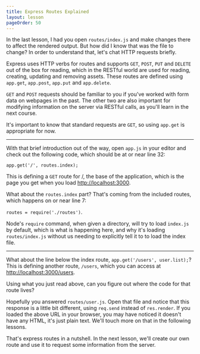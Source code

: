 ```yaml
---
title: Express Routes Explained
layout: lesson
pageOrder: 50
---
```


In the last lesson, I had you open `routes/index.js` and make changes there to affect the rendered output. But how did I know that was the file to change? In order to understand that, let's chat HTTP requests briefly.

Express uses HTTP verbs for routes and supports `GET`, `POST`, `PUT` and `DELETE` out of the box for reading, which in the RESTful world are used for reading, creating, updating and removing assets. These routes are defined using `app.get`, `app.post`, `app.put` and `app.delete`.

`GET` and `POST` requests should be familiar to you if you've worked with form data on webpages in the past. The other two are also important for modifying information on the server via RESTful calls, as you'll learn in the next course.

It's important to know that standard requests are `GET`, so using `app.get` is appropriate for now.

<hr>

With that brief introduction out of the way, open `app.js` in your editor and check out the following code, which should be at or near line 32:

`app.get('/', routes.index);`

This is defining a `GET` route for /, the base of the application, which is the page you get when you load [http://localhost:3000](http://localhost:3000).

What about the `routes.index` part? That's coming from the included routes, which happens on or near line 7:

`routes = require('./routes')`.

Node's `require` command, when given a directory, will try to load `index.js` by default, which is what is happening here, and why it's loading `routes/index.js` without us needing to explicitly tell it to to load the index file.

<hr>

What about the line below the index route, `app.get('/users', user.list);`? This is defining another route, `/users`, which you can access at [http://localhost:3000/users](http://localhost:3000/users).

Using what you just read above, can you figure out where the code for that route lives?

Hopefully you answered `routes/user.js`. Open that file and notice that this response is a little bit different, using `req.send` instead of `res.render`. If you loaded the above URL in your browser, you may have noticed it doesn't have any HTML, it's just plain text. We'll touch more on that in the following lessons.

That's express routes in a nutshell. In the next lesson, we'll create our own route and use it to request some information from the server.
